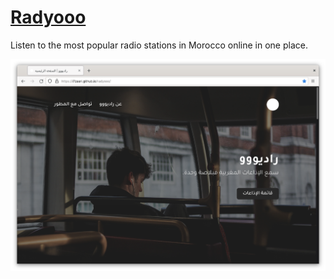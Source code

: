 # [Radyooo](https://i7zaari.github.io/radyooo)

Listen to the most popular radio stations in Morocco online in one place.

![Radyooo](github/screenshot.png)